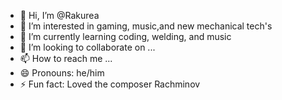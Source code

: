 - 👋 Hi, I’m @Rakurea
- 👀 I’m interested in gaming, music,and new mechanical tech's
- 🌱 I’m currently learning coding, welding, and music
- 💞️ I’m looking to collaborate on ...
- 📫 How to reach me ...
- 😄 Pronouns: he/him
- ⚡ Fun fact: Loved the composer Rachminov 

<!---
Rakurea/Rakurea is a ✨ special ✨ repository because its `README.md` (this file) appears on your GitHub profile.
You can click the Preview link to take a look at your changes.
--->
